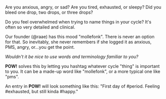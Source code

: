 Are you anxious, angry, or sad? Are you tired, exhausted, or sleepy? Did you bleed one drop, two drops, or three drops?

Do you feel overwhelmed when trying to name things in your cycle? It's often so very detailed and clinical.

Our founder (@raae) has this mood "mollefonk". There is never an option for that. So inevitably, she never remembers if she logged it as anxious, PMS, angry, or...you get the point.

_Wouldn't it be nice to use words and terminology familiar to you?_

**POW!** solves this by letting you hashtag whatever cycle "thing" is important to you. It can be a made-up word like "mollefonk", or a more typical one like "pms".

An entry in **POW!** will look something like this: "First day of #period. Feeling #exhausted, but still kinda #happy."
